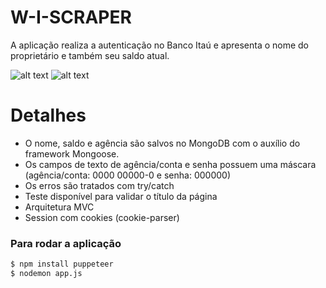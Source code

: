 # W-I-SCRAPER

A aplicação realiza a autenticação no Banco Itaú e apresenta o nome do proprietário e também seu saldo atual. 

![alt text](https://i.imgur.com/RvxHAZi.png)
![alt text](https://i.imgur.com/FwaSH8m.png)


# Detalhes
- O nome, saldo e agência são salvos no MongoDB com o auxílio do framework Mongoose.
- Os campos de texto de agência/conta e senha possuem uma máscara (agência/conta: 0000 00000-0 e senha: 000000)
- Os erros são tratados com try/catch
- Teste disponível para validar o título da página
- Arquitetura MVC
- Session com cookies (cookie-parser)

### Para rodar a aplicação

```sh
$ npm install puppeteer
$ nodemon app.js
```

